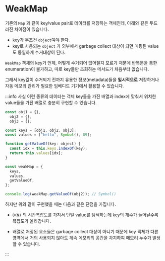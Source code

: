# WeakMap

기존의 `Map` 과 같이 key/value pair로 데이터를 저장하는 객체인데, 아래와 같은 두드러진 차이점이 있습니다.

- key가 무조건 `object`여야 한다.
- key로 사용되는 `object` 가 외부에서 garbage collect 대상이 되면 매핑된 value도 동일하게 수거대상이 된다.

`WeakMap` 객체의 key가 언제, 어떻게 수거되어 없어질지 모르기 때문에 반복문을 통한 enumeration이 불가하고, 따로 key들만 조회하는 메서드가 처음부터 없습니다.

그래서 key값이 수거되기 전까지 유용한 정보(metadata)들을 **일시적으로** 저장하거나 자동 메모리 관리가 필요한 임베디드 기기에서 활용할 수 있습니다.

:::info
사실 이런 종류의 데이터는 객체 key들을 가진 배열과 index에 맞춰서 위치한 value들을 가진 배열로 충분히 구현할 수 있습니다.

```js
const obj1 = {},
  obj2 = {},
  obj3 = {};

const keys = [obj1, obj2, obj3];
const values = ["hello", Symbol(), 89];

function getValueOf(key: object) {
  const idx = this.keys.indexOf(key);
  return this.values[idx];
}

const weakMap = {
  keys,
  values,
  getValueOf,
};

console.log(weakMap.getValueOf(obj2)); // Symbol()
```

하지만 위와 같이 구현했을 때는 다음과 같은 단점을 가집니다.

- `O(N)` 의 시간복잡도를 가져서 단일 value를 탐색하는데 key의 개수가 늘어날수록 복잡도가 올라갑니다.

- 배열로 저장된 요소들은 garbage collect 대상이 아니기 때문에 key 객체가 다른 영역에서 거의 사용되지 않아도 계속 메모리의 공간을 차지하여 메모리 누수가 발생할 수 있습니다.

:::
